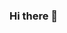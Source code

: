 ### Hi there 👋

<!--
**s6xybr8in/s6xybr8in** is a ✨ _special_ ✨ repository because its `README.md` (this file) appears on your GitHub profile.

Here are some ideas to get you started:
[![Solved.ac Profile](http://mazassumnida.wtf/api/v2/generate_badge?boj=s6xybr8in)](https://solved.ac/s6xybr8in/)

- 🔭 I’m currently working on ...
- 🌱 I’m currently learning ...
- 👯 I’m looking to collaborate on ...
- 🤔 I’m looking for help with ...
- 💬 Ask me about ...
- 📫 How to reach me: ...
- 😄 Pronouns: ...
- ⚡ Fun fact: ...
-->
